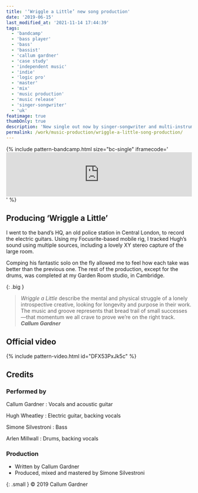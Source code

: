 ```yaml
---
title: '‘Wriggle a Little’ new song production'
date: '2019-06-15'
last_modified_at: '2021-11-14 17:44:39'
tags:
  - 'bandcamp'
  - 'bass player'
  - 'bass'
  - 'bassist'
  - 'callum gardner'
  - 'case study'
  - 'independent music'
  - 'indie'
  - 'logic pro'
  - 'master'
  - 'mix'
  - 'music production'
  - 'music release'
  - 'singer-songwriter'
  - 'uk'
featimage: true
thumbOnly: true
description: 'New single out now by singer-songwriter and multi-instrumentalist Callum Gardner, ‘Wriggle A Little’. Bass and full production by Minutes to Midnight.'
permalink: /work/music-production/wriggle-a-little-song-production/
---
```

{% include pattern-bandcamp.html size="bc-single" iframecode='<iframe style="border: 0; width: 100%; height: 120px;" src="https://bandcamp.com/EmbeddedPlayer/track=1398022832/size=large/bgcol=ffffff/linkcol=333333/tracklist=false/artwork=small/transparent=true/"><a href="https://callumgardner.bandcamp.com/track/wriggle-a-little">Wriggle a Little by Callum Gardner</a></iframe>' %}

## Producing ‘Wriggle a Little’

I went to the band’s HQ, an old police station in Central London, to record the electric guitars. Using my Focusrite-based mobile rig, I tracked Hugh’s sound using multiple sources, including a lovely XY stereo capture of the large room. 

Comping his fantastic solo on the fly allowed me to feel how each take was better than the previous one. The rest of the production, except for the drums, was completed at my Garden Room studio, in Cambridge.

{: .big }
> _Wriggle a Little_ describe the mental and physical struggle of a lonely introspective creative, looking for longevity and purpose in their work. The music and groove represents that bread trail of small successes—that momentum we all crave to prove we’re on the right track.
> <cite>**Callum Gardner**</cite>

## Official video

{% include pattern-video.html id="DFX53PxJk5c" %}

## Credits

### Performed by

Callum Gardner
: Vocals and acoustic guitar

Hugh Wheatley
: Electric guitar, backing vocals

Simone Silvestroni
: Bass

Arlen Millwall
: Drums, backing vocals

### Production

- Written by Callum Gardner
- Produced, mixed and mastered by Simone Silvestroni

{: .small }
&copy; 2019 Callum Gardner